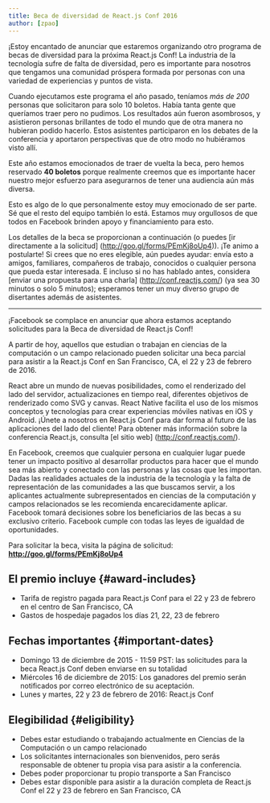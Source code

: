 ```yaml
---
title: Beca de diversidad de React.js Conf 2016
author: [zpao]
---
```


¡Estoy encantado de anunciar que estaremos organizando otro programa de becas de diversidad para la próxima React.js Conf! La industria de la tecnología sufre de falta de diversidad, pero es importante para nosotros que tengamos una comunidad próspera formada por personas con una variedad de experiencias y puntos de vista.

Cuando ejecutamos este programa el año pasado, teníamos *más de 200* personas que solicitaron para solo 10 boletos. Había tanta gente que queríamos traer pero no pudimos. Los resultados aún fueron asombrosos, y asistieron personas brillantes de todo el mundo que de otra manera no hubieran podido hacerlo. Estos asistentes participaron en los debates de la conferencia y aportaron perspectivas que de otro modo no hubiéramos visto allí.

Este año estamos emocionados de traer de vuelta la beca, pero hemos reservado **40 boletos** porque realmente creemos que es importante hacer nuestro mejor esfuerzo para asegurarnos de tener una audiencia aún más diversa.

Esto es algo de lo que personalmente estoy muy emocionado de ser parte. Sé que el resto del equipo también lo está. Estamos muy orgullosos de que todos en Facebook brinden apoyo y financiamiento para esto.

Los detalles de la beca se proporcionan a continuación (o puedes [ir directamente a la solicitud] (http://goo.gl/forms/PEmKj8oUp4)). ¡Te animo a postularte! Si crees que no eres elegible, aún puedes ayudar: envía esto a amigos, familiares, compañeros de trabajo, conocidos o cualquier persona que pueda estar interesada. E incluso si no has hablado antes, considera [enviar una propuesta para una charla] (http://conf.reactjs.com/) (ya sea 30 minutos o solo 5 minutos); esperamos tener un muy diverso grupo de disertantes además de asistentes.


- - -

¡Facebook se complace en anunciar que ahora estamos aceptando solicitudes para la Beca de diversidad de React.js Conf!

A partir de hoy, aquellos que estudian o trabajan en ciencias de la computación o un campo relacionado pueden solicitar una beca parcial para asistir a la React.js Conf en San Francisco, CA, el 22 y 23 de febrero de 2016.

React abre un mundo de nuevas posibilidades, como el renderizado del lado del servidor, actualizaciones en tiempo real, diferentes objetivos de renderizado como SVG y canvas. React Native facilita el uso de los mismos conceptos y tecnologías para crear experiencias móviles nativas en iOS y Android. ¡Únete a nosotros en React.js Conf para dar forma al futuro de las aplicaciones del lado del cliente! Para obtener más información sobre la conferencia React.js, consulta [el sitio web] (http://conf.reactjs.com/).

En Facebook, creemos que cualquier persona en cualquier lugar puede tener un impacto positivo al desarrollar productos para hacer que el mundo sea más abierto y conectado con las personas y las cosas que les importan. Dadas las realidades actuales de la industria de la tecnología y la falta de representación de las comunidades a las que buscamos servir, a los aplicantes actualmente subrepresentados en ciencias de la computación y campos relacionados se les recomienda encarecidamente aplicar. Facebook tomará decisiones sobre los beneficiarios de las becas a su exclusivo criterio. Facebook cumple con todas las leyes de igualdad de oportunidades.

Para solicitar la beca, visita la página de solicitud: **<http://goo.gl/forms/PEmKj8oUp4>**

## El premio incluye {#award-includes}

* Tarifa de registro pagada para React.js Conf para el 22 y 23 de febrero en el centro de San Francisco, CA
* Gastos de hospedaje pagados los días 21, 22, 23 de febrero

## Fechas importantes {#important-dates}

* Domingo 13 de diciembre de 2015 - 11:59 PST: las solicitudes para la beca React.js Conf deben enviarse en su totalidad
* Miércoles 16 de diciembre de 2015: Los ganadores del premio serán notificados por correo electrónico de su aceptación.
* Lunes y martes, 22 y 23 de febrero de 2016: React.js Conf

## Elegibilidad {#eligibility}

* Debes estar estudiando o trabajando actualmente en Ciencias de la Computación o un campo relacionado
* Los solicitantes internacionales son bienvenidos, pero serás responsable de obtener tu propia visa para asistir a la conferencia.
* Debes poder proporcionar tu propio transporte a San Francisco
* Debes estar disponible para asistir a la duración completa de React.js Conf el 22 y 23 de febrero en San Francisco, CA
